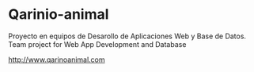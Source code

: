 # Qarinio-animal

Proyecto en equipos de Desarollo de Aplicaciones Web y Base de Datos.
Team project for Web App Development and Database


http://www.qarinoanimal.com
